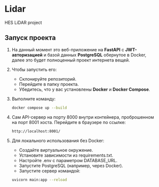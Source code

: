 # Lidar
HES LiDAR project 

## Запуск проекта

1. На данный момент это веб-приложение на **FastAPI** с **JWT-авторизацией** и базой данных **PostgreSQL** обернутое в Docker, далее это будет полноценный проект интернета вещей.

2. Чтобы запустить его:
   - Склонируйте репозиторий.
   - Перейдите в папку проекта.
   - Убедитесь, что у вас установлены **Docker** и **Docker Compose**.

3. Выполните команду:
   ```bash
   docker compose up --build
   
4. Сам API-сервер на порту 8000 внутри контейнера, проброшенном на порт 8001 хоста. Перейдите в браузере по ссылке:
   ```bash
   http://localhost:8001/

5. Для локального использования без Docker:
   - Создайте виртуальное окружение.
   - Установите зависимости из requirements.txt. 
   - Настройте .env с параметром DATABASE_URL. 
   - Запустите PostgreSQL (например, через Docker). 
   - Запустите сервер командой: 
   ```bash 
   uvicorn main:app --reload
